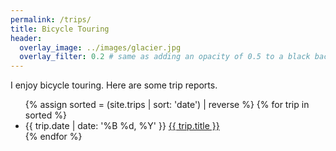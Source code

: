 ```yaml
---
permalink: /trips/
title: Bicycle Touring
header:
  overlay_image: ../images/glacier.jpg
  overlay_filter: 0.2 # same as adding an opacity of 0.5 to a black background
---
```


I enjoy bicycle touring. Here are some trip reports. 

<ul>
    {% assign sorted = (site.trips | sort: 'date') | reverse %}
    {% for trip in sorted %}
<li> {{ trip.date | date: '%B %d, %Y' }} <a href="{{ trip.url }}">{{ trip.title }}</a></li>
    {% endfor %}
</ul>
